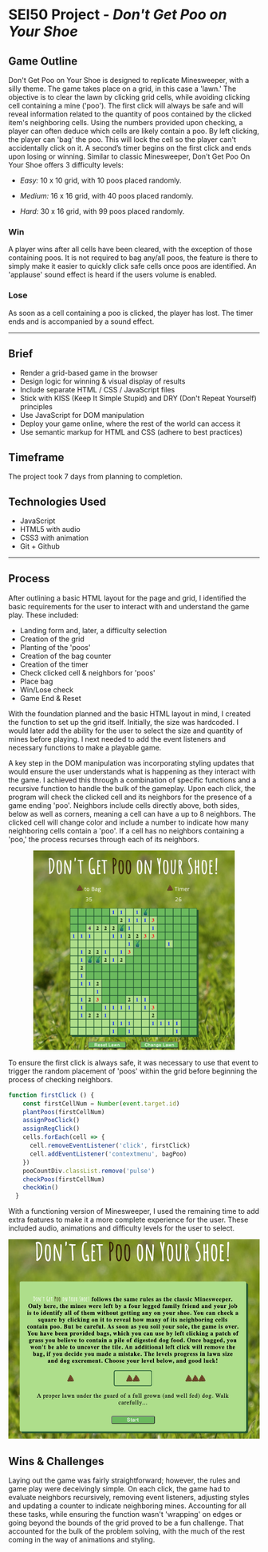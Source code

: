 # SEI50 Project - ***Don't Get Poo on Your Shoe***

## Game Outline
Don't Get Poo on Your Shoe is designed to replicate Minesweeper, with a silly theme. The game takes place on a grid, in this case a 'lawn.' The objective is to clear the lawn by clicking grid cells, while avoiding clicking cell containing a mine ('poo'). The first click will always be safe and will reveal information related to the quantity of poos contained by the clicked item's neighboring cells. Using the numbers provided upon checking, a player can often deduce which cells are likely contain a poo. By left clicking, the player can 'bag' the poo. This will lock the cell so the player can't accidentally click on it. A second’s timer begins on the first click and ends upon losing or winning. Similar to classic Minesweeper, Don't Get Poo On Your Shoe offers 3 difficulty levels:

* *Easy:* 10 x 10 grid, with 10 poos placed randomly.

* *Medium:* 16 x 16 grid, with 40 poos placed randomly.

* *Hard:* 30 x 16 grid, with 99 poos placed randomly.

### Win
 A player wins after all cells have been cleared, with the exception of those containing poos. It is not required to bag any/all poos, the feature is there to simply make it easier to quickly click safe cells once poos are identified. An 'applause' sound effect is heard if the users volume is enabled.

### Lose
As soon as a cell containing a poo is clicked, the player has lost. The timer ends and is accompanied by a sound effect.

***
## Brief
* Render a grid-based game in the browser
* Design logic for winning & visual display of results
* Include separate HTML / CSS / JavaScript files
* Stick with KISS (Keep It Simple Stupid) and DRY (Don't Repeat Yourself) principles
* Use JavaScript for DOM manipulation
* Deploy your game online, where the rest of the world can access it
* Use semantic markup for HTML and CSS (adhere to best practices)

## Timeframe
The project took 7 days from planning to completion.

## Technologies Used
* JavaScript
* HTML5 with audio
* CSS3 with animation
* Git + Github

***
## Process
After outlining a basic HTML layout for the page and grid, I identified the basic requirements for the user to interact with and understand the game play. These included:

* Landing form and, later, a difficulty selection
* Creation of the grid
* Planting of the 'poos'
* Creation of the bag counter
* Creation of the timer
* Check clicked cell & neighbors for 'poos'
* Place bag
* Win/Lose check
* Game End & Reset

With the foundation planned and the basic HTML layout in mind, I created the function to set up the grid itself. Initially, the size was hardcoded. I would later add the ability for the user to select the size and quantity of mines before playing. I next needed to add the event listeners and necessary functions to make a playable game. 

A key step in the DOM manipulation was incorporating styling updates that would ensure the user understands what is happening as they interact with the game. I achieved this through a combination of specific functions and a recursive function to handle the bulk of the gameplay. Upon each click, the program will check the clicked cell and its neighbors for the presence of a game ending 'poo'. Neighbors include cells directly above, both sides, below as well as corners, meaning a cell can have a up to 8 neighbors. The clicked cell will change color and include a number to indicate how many neighboring cells contain a 'poo'. If a cell has no neighbors containing a 'poo,' the process recurses through each of its neighbors.

<p align='center'>
<img src='./images/screenShot.jpg' height=400/>
</p>

To ensure the first click is always safe, it was necessary to use that event to trigger the random placement of 'poos' within the grid before beginning the process of checking neighbors.

``` javascript
function firstClick () {
    const firstCellNum = Number(event.target.id)
    plantPoos(firstCellNum)
    assignPooClick()
    assignRegClick()
    cells.forEach(cell => {
      cell.removeEventListener('click', firstClick)
      cell.addEventListener('contextmenu', bagPoo)
    })
    pooCountDiv.classList.remove('pulse')
    checkPoos(firstCellNum)
    checkWin()
  }
```

With a functioning version of Minesweeper, I used the remaining time to add extra features to make it a more complete experience for the user. These included audio, animations and difficulty levels for the user to select.

<p align='center'>
  <img src='./images/screenShot2.jpg' height=400>
</p>

## Wins & Challenges

Laying out the game was fairly straightforward; however, the rules and game play were deceivingly simple. On each click, the game had to evaluate neighbors recursively, removing event listeners, adjusting styles and updating a counter to indicate neighboring mines. Accounting for all these tasks, while ensuring the function wasn't 'wrapping' on edges or going beyond the bounds of the grid proved to be a fun challenge. That accounted for the bulk of the problem solving, with the much of the rest coming in the way of animations and styling.